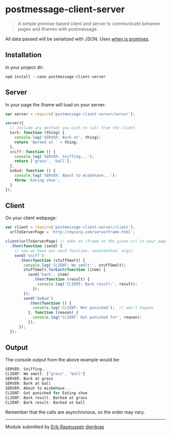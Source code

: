 postmessage-client-server
=========================

> A simple promise-based client and server to communicate between pages and iframes with postmessage.

All data passed will be serialized with JSON. Uses [when.js promises](https://github.com/cujojs/when).

## Installation

In your project dir:

```shell
npm install --save postmessage-client-server
```

## Server

In your page the iframe will load on your server:

```js
var server = require('postmessage-client-server/server');

server({
  // Include any methods you wish to call from the client
  bark: function (thing) {
    console.log('SERVER: Bark at', thing);
    return 'Barked at ' + thing;
  },
  sniff: function () {
    console.log('SERVER: Sniffing...');
    return ['grass', 'ball'];
  },
  beBad: function () {
    console.log('SERVER: About to misbehave...');
    throw 'Eating shoe';
  }
});
```
 
 
## Client
 
On your client webpage:
 
```js
var client = require('postmessage-client-server/client'),
  urlToServerPage = 'http://mycorp.com/serverFrame.html';

client(urlToServerPage) // adds an iframe to the given url in your page
  .then(function (send) {
    // now we have our send function: send(method, args)
    send('sniff')
      .then(function (stuffSmelt) {
        console.log('CLIENT: We smelt:', stuffSmelt);
        stuffSmelt.forEach(function (item) {
          send('bark', item)
            .then(function (result) {
              console.log('CLIENT: Bark result:', result);
            });
        });
        send('beBad')
          .then(function () {
            console.log('CLIENT: Not punished');  // won't happen
          }, function (reason) {
            console.log('CLIENT: Got punished for', reason);
          });
      });
  });
```
  
## Output

The console output from the above example would be:

```js
SERVER: Sniffing...
CLIENT: We smelt: ["grass", "ball"]
SERVER: Bark at grass
SERVER: Bark at ball
SERVER: About to misbehave...
CLIENT: Got punished for Eating shoe
CLIENT: Bark result: Barked at grass
CLIENT: Bark result: Barked at ball 
```

Remember that the calls are asynchronous, so the order may vary.

---

Module submitted by [Erik Rasmussen](http://erikras.com/) [@erikras](https://twitter.com/erikras)